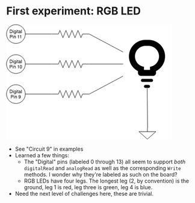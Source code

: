 # First experiment: RGB LED
![Circuit 9](https://github.com/BenDundee/black_caeser/blob/master/labnotes/2018-12-02.png)
 - See "Circuit 9" in examples
 - Learned a few things:
   - The "Digital" pins (labeled 0 through 13) all seem to support _both_ `digitalRead` and `analogRead`
     as well as the corresponding `Write` methods. I wonder why they're labeled as such on the board?
   - RGB LEDs have four legs. The longest leg (2, by convention) is the ground, leg 1 is red, leg three is green, 
     leg 4 is blue.
 - Need the next level of challenges here, these are trivial.

  

